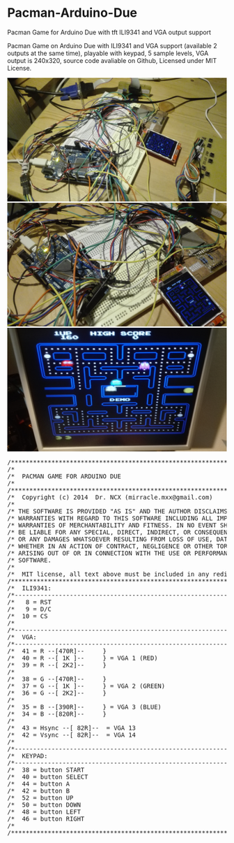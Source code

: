 # Pacman-Arduino-Due
Pacman Game for Arduino Due with tft ILI9341 and VGA output support

Pacman Game on Arduino Due with ILI9341 and VGA support (available 2 outputs at the same time), playable with keypad, 5 sample levels, VGA output is 240x320, source code avaliable on Github, Licensed under MIT License.

<img src="preview/000.jpg" />

<img src="preview/001.jpg" />

<img src="preview/003.jpg" />

<pre>
/******************************************************************************/
/*                                                                            */
/*  PACMAN GAME FOR ARDUINO DUE                                               */
/*                                                                            */
/******************************************************************************/
/*  Copyright (c) 2014  Dr. NCX (mirracle.mxx@gmail.com)                      */
/*                                                                            */
/* THE SOFTWARE IS PROVIDED "AS IS" AND THE AUTHOR DISCLAIMS ALL              */
/* WARRANTIES WITH REGARD TO THIS SOFTWARE INCLUDING ALL IMPLIED              */
/* WARRANTIES OF MERCHANTABILITY AND FITNESS. IN NO EVENT SHALL THE AUTHOR    */
/* BE LIABLE FOR ANY SPECIAL, DIRECT, INDIRECT, OR CONSEQUENTIAL DAMAGES      */
/* OR ANY DAMAGES WHATSOEVER RESULTING FROM LOSS OF USE, DATA OR PROFITS,     */
/* WHETHER IN AN ACTION OF CONTRACT, NEGLIGENCE OR OTHER TORTIOUS ACTION,     */
/* ARISING OUT OF OR IN CONNECTION WITH THE USE OR PERFORMANCE OF THIS        */
/* SOFTWARE.                                                                  */
/*                                                                            */
/*  MIT license, all text above must be included in any redistribution.       */
/******************************************************************************/
/*  ILI9341:                                                                  */
/*----------------------------------------------------------------------------*/
/*   8 = RST                                                                  */
/*   9 = D/C                                                                  */
/*  10 = CS                                                                   */
/*                                                                            */
/*----------------------------------------------------------------------------*/
/*  VGA:                                                                      */
/*----------------------------------------------------------------------------*/
/*  41 = R --[470R]--     }                                                   */
/*  40 = R --[ 1K ]--     } = VGA 1 (RED)                                     */
/*  39 = R --[ 2K2]--     }                                                   */
/*                                                                            */
/*  38 = G --[470R]--     }                                                   */
/*  37 = G --[ 1K ]--     } = VGA 2 (GREEN)                                   */
/*  36 = G --[ 2K2]--     }                                                   */
/*                                                                            */
/*  35 = B --[390R]--     } = VGA 3 (BLUE)                                    */
/*  34 = B --[820R]--     }                                                   */
/*                                                                            */
/*  43 = Hsync --[ 82R]--  = VGA 13                                           */
/*  42 = Vsync --[ 82R]--  = VGA 14                                           */
/*                                                                            */
/*----------------------------------------------------------------------------*/
/*  KEYPAD:                                                                   */
/*----------------------------------------------------------------------------*/
/*  38 = button START                                                         */
/*  40 = button SELECT                                                        */
/*  44 = button A                                                             */
/*  42 = button B                                                             */
/*  52 = button UP                                                            */
/*  50 = button DOWN                                                          */
/*  48 = button LEFT                                                          */
/*  46 = button RIGHT                                                         */
/*                                                                            */
/******************************************************************************/
</pre>
